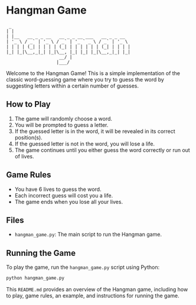 # Hangman Game
```
 _                                             
| |                                            
| |__   __ _ _ __   __ _ _ __ ___   __ _ _ __  
| '_ \ / _` | '_ \ / _` | '_ ` _ \ / _` | '_ \ 
| | | | (_| | | | | (_| | | | | | | (_| | | | |
|_| |_|\__,_|_| |_|\__, |_| |_| |_|\__,_|_| |_|
                    __/ |                      
                   |___/  
```
Welcome to the Hangman Game! This is a simple implementation of the classic word-guessing game where you try to guess the word by suggesting letters within a certain number of guesses.

## How to Play

1. The game will randomly choose a word.
2. You will be prompted to guess a letter.
3. If the guessed letter is in the word, it will be revealed in its correct position(s).
4. If the guessed letter is not in the word, you will lose a life.
5. The game continues until you either guess the word correctly or run out of lives.

## Game Rules

- You have 6 lives to guess the word.
- Each incorrect guess will cost you a life.
- The game ends when you lose all your lives.


## Files

- `hangman_game.py`: The main script to run the Hangman game.

## Running the Game

To play the game, run the `hangman_game.py` script using Python:

```sh
python hangman_game.py
```

This `README.md` provides an overview of the Hangman game, including how to play, game rules, an example, and instructions for running the game.